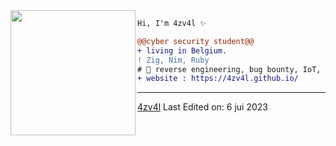 <img align="left" height="200" src="https://media.giphy.com/media/jQzFUZrBsZ6wse4RH1/giphy.gif"/>


```diff
Hi, I'm 4zv4l ✨

@@cyber security student@@
+ living in Belgium.
! Zig, Nim, Ruby
# 📖 reverse engineering, bug bounty, IoT, forensic
+ website : https://4zv4l.github.io/
```
------
[4zv4l](https://github.com/4zv4l)
Last Edited on: 6 jui 2023
